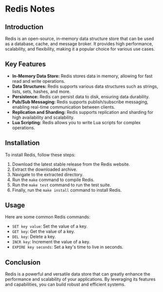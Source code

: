 # Redis Notes

## Introduction
Redis is an open-source, in-memory data structure store that can be used as a database, cache, and message broker. It provides high performance, scalability, and flexibility, making it a popular choice for various use cases.

## Key Features
- **In-Memory Data Store:** Redis stores data in memory, allowing for fast read and write operations.
- **Data Structures:** Redis supports various data structures such as strings, lists, sets, hashes, and more.
- **Persistence:** Redis can persist data to disk, ensuring data durability.
- **Pub/Sub Messaging:** Redis supports publish/subscribe messaging, enabling real-time communication between clients.
- **Replication and Sharding:** Redis supports replication and sharding for high availability and scalability.
- **Lua Scripting:** Redis allows you to write Lua scripts for complex operations.

## Installation
To install Redis, follow these steps:
1. Download the latest stable release from the Redis website.
2. Extract the downloaded archive.
3. Navigate to the extracted directory.
4. Run the `make` command to compile Redis.
5. Run the `make test` command to run the test suite.
6. Finally, run the `make install` command to install Redis.

## Usage
Here are some common Redis commands:
- `SET key value`: Set the value of a key.
- `GET key`: Get the value of a key.
- `DEL key`: Delete a key.
- `INCR key`: Increment the value of a key.
- `EXPIRE key seconds`: Set a key's time to live in seconds.

## Conclusion
Redis is a powerful and versatile data store that can greatly enhance the performance and scalability of your applications. By leveraging its features and capabilities, you can build robust and efficient systems.
